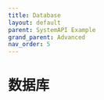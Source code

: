 ```yaml
---
title: Database
layout: default
parent: SystemAPI Example
grand_parent: Advanced
nav_order: 5
---
```


# 数据库

